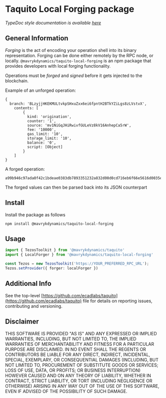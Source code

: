 
# Taquito Local Forging package
*TypeDoc style documentation is available [here](https://tezostaquito.io/typedoc/modules/_taquito_local_forging.html)*

## General Information

_Forging_ is the act of encoding your operation shell into its binary representation. Forging can be done either remotely by the RPC node, or locally. `@mavrykdynamics/taquito-local-forging` is an npm package that provides developers with local forging functionality.


Operations must be _forged_ and _signed_ before it gets injected to the blockchain.

Example of an unforged operation:
```
{
  branch: 'BLzyjjHKEKMULtvkpSHxuZxx6ei6fpntH2BTkYZiLgs8zLVstvX',
    contents: [
        {
          kind: 'origination',
          counter: '1',
          source: 'mv1NiGqJHiRwivfGULeVz8kV16AnhepCa5rW',
          fee: '10000',
          gas_limit: '10',
          storage_limit: '10',
          balance: '0',
          script: [Object]
        }
    ]
}
```

A forged operation:
```
a99b946c97ada0f42c1bdeae0383db7893351232a832d00d0cd716eb6f66e5616d0035e993d8c7aaa42b5e3ccd86a33390ececc73abd904e010a0a000000000011020000000c0500036c0501036c0502038d00000002030b
```

The forged values can then be parsed back into its JSON counterpart

## Install
Install the package as follows
```
npm install @mavrykdynamics/taquito-local-forging
```
## Usage
```ts
import { TezosToolkit } from '@mavrykdynamics/taquito'
import { LocalForger } from '@mavrykdynamics/taquito-local-forging'

const Tezos = new TezosToolkit('https://YOUR_PREFERRED_RPC_URL');
Tezos.setProvider({ forger: localForger })
```

## Additional Info
See the top-level [https://github.com/ecadlabs/taquito](https://github.com/ecadlabs/taquito) file for details on reporting issues, contributing and versioning.

## Disclaimer

THIS SOFTWARE IS PROVIDED "AS IS" AND ANY EXPRESSED OR IMPLIED WARRANTIES, INCLUDING, BUT NOT LIMITED TO, THE IMPLIED WARRANTIES OF MERCHANTABILITY AND FITNESS FOR A PARTICULAR PURPOSE ARE DISCLAIMED. IN NO EVENT SHALL THE REGENTS OR CONTRIBUTORS BE LIABLE FOR ANY DIRECT, INDIRECT, INCIDENTAL, SPECIAL, EXEMPLARY, OR CONSEQUENTIAL DAMAGES (INCLUDING, BUT NOT LIMITED TO, PROCUREMENT OF SUBSTITUTE GOODS OR SERVICES; LOSS OF USE, DATA, OR PROFITS; OR BUSINESS INTERRUPTION) HOWEVER CAUSED AND ON ANY THEORY OF LIABILITY, WHETHER IN CONTRACT, STRICT LIABILITY, OR TORT (INCLUDING NEGLIGENCE OR OTHERWISE) ARISING IN ANY WAY OUT OF THE USE OF THIS SOFTWARE, EVEN IF ADVISED OF THE POSSIBILITY OF SUCH DAMAGE.
